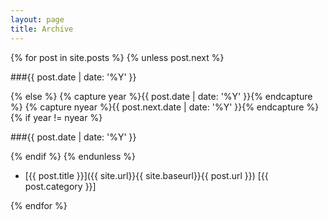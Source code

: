 ```yaml
---
layout: page
title: Archive
---
```




{% for post in site.posts %} {% unless post.next %}

###{{ post.date | date: '%Y' }}

{% else %} {% capture year %}{{ post.date | date: '%Y' }}{% endcapture %} {% capture nyear %}{{ post.next.date | date: '%Y' }}{% endcapture %} {% if year != nyear %}

###{{ post.date | date: '%Y' }}

{% endif %} {% endunless %}

* [{{ post.title }}]({{ site.url}}{{ site.baseurl}}{{ post.url }}) [{{ post.category }}]

{% endfor %}